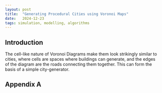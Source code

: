 ```yaml
---
layout: post
title:  "Generating Procedural Cities using Voronoi Maps"
date:   2024-12-23
tags: simulation, modelling, algorithms
---
```


## Introduction

The cell-like nature of Voronoi Diagrams make them look strikingly similar
to cities, where cells are spaces where buildings can generate, and the 
edges of the diagram are the roads connecting them together. This can form
the basis of a simple city-generator.




## Appendix A


